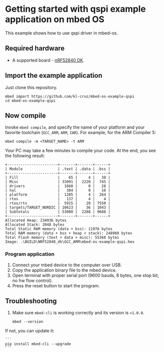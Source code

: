 # Getting started with qspi example application on mbed OS

This example shows how to use qspi driver in mbed-os.

## Required hardware
* A supported board - [nRF52840 DK](https://developer.mbed.org/platforms/Nordic-nRF52840-DK/).

## Import the example application

Just clone this repository.

```
mbed import https://github.com/kl-cruz/mbed-os-example-qspi
cd mbed-os-example-qspi
```

## Now compile

Invoke `mbed compile`, and specify the name of your platform and your favorite toolchain (`GCC_ARM`, `ARM`, `IAR`). For example, for the ARM Compiler 5:

```
mbed compile -m <TARGET_NAME> -t ARM
```

Your PC may take a few minutes to compile your code. At the end, you see the following result:

```
+-----------------------+-------+-------+------+
| Module                | .text | .data | .bss |
+-----------------------+-------+-------+------+
| Fill                  |    65 |     4 |   38 |
| Misc                  | 33091 |  2220 |  745 |
| drivers               |  1660 |     0 |   28 |
| hal                   |   384 |     0 |   16 |
| platform              |  1205 |     4 |  264 |
| rtos                  |   137 |     4 |    4 |
| rtos/rtx              |  5915 |    20 | 7550 |
| targets/TARGET_NORDIC | 10623 |    36 | 1043 |
| Subtotals             | 53080 |  2288 | 9688 |
+-----------------------+-------+-------+------+
Allocated Heap: 234936 bytes
Allocated Stack: 2048 bytes
Total Static RAM memory (data + bss): 11976 bytes
Total RAM memory (data + bss + heap + stack): 248960 bytes
Total Flash memory (text + data + misc): 55368 bytes
Image: .\BUILD\NRF52840_dk\GCC_ARM\mbed-os-example-qspi.hex

```

### Program application

1. Connect your mbed device to the computer over USB.
2. Copy the application binary file to the mbed device.
3. Open terminal with proper serial port (9600 bauds, 8 bytes, one stop bit, no hw flow control).
4. Press the reset button to start the program.

## Troubleshooting

1. Make sure `mbed-cli` is working correctly and its version is `>1.0.0`.

    ```
    mbed --version
    ```

 If not, you can update it:

    ```
    pip install mbed-cli --upgrade
    ```
